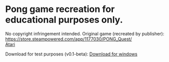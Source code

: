 # Pong game recreation for educational purposes only. <br>
No copyright infringement intended. Original game (recreated by publisher): https://store.steampowered.com/app/1177030/PONG_Quest/ <br>
[Atari](https://www.atari.com/)
<br>

Download for test purposes (v0.1-beta): [Download for windows](https://github.com/Sudeep-Sharma0-0/pong-project/releases/download/beta/pong-v0.1.beta.zip)
